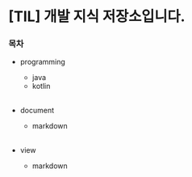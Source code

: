 # [TIL] 개발 지식 저장소입니다.

### 목차
* programming
  * java
  * kotlin
  
  <br>
* document
  * markdown

  <br>
* view
  * markdown